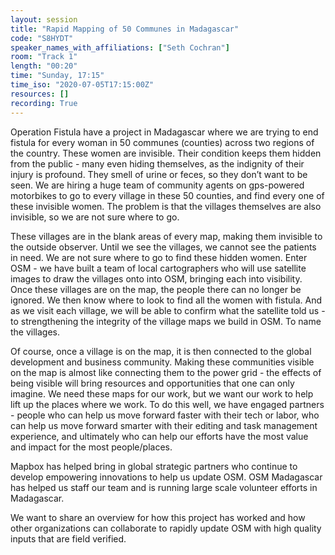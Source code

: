 ```yaml
---
layout: session
title: "Rapid Mapping of 50 Communes in Madagascar"
code: "S8HYDT"
speaker_names_with_affiliations: ["Seth Cochran"]
room: "Track 1"
length: "00:20"
time: "Sunday, 17:15"
time_iso: "2020-07-05T17:15:00Z"
resources: []
recording: True
---
```

Operation Fistula have a project in Madagascar where we are trying to end fistula for every woman in 50 communes (counties) across two regions of the country. These women are invisible. Their condition keeps them hidden from the public - many even hiding themselves, as the indignity of their injury is profound. They smell of urine or feces, so they don’t want to be seen. We are hiring a huge team of community agents on gps-powered motorbikes to go to every village in these 50 counties, and find every one of these invisible women. The problem is that the villages themselves are also invisible, so we are not sure where to go.

These villages are in the blank areas of every map, making them invisible to the outside observer. Until we see the villages, we cannot see the patients in need. We are not sure where to go to find these hidden women. Enter OSM - we have built a team of local cartographers who will use satellite images to draw the villages onto into OSM, bringing each into visibility. Once these villages are on the map, the people there can no longer be ignored. We then know where to look to find all the women with fistula. And as we visit each village, we will be able to confirm what the satellite told us - to strengthening the integrity of the village maps we build in OSM. To name the villages.

Of course, once a village is on the map, it is then connected to the global development and business community. Making these communities visible on the map is almost like connecting them to the power grid - the effects of being visible will bring resources and opportunities that one can only imagine. We need these maps for our work, but we want our work to help lift up the places where we work.  To do this well, we have engaged partners - people who can help us move forward faster with their tech or labor, who can help us move forward smarter with their editing and task management experience, and ultimately who can help our efforts have the most value and impact for the most people/places.

Mapbox has helped bring in global strategic partners who continue to develop empowering innovations to help us update OSM. OSM Madagascar has helped us staff our team and is running large scale volunteer efforts in Madagascar. 

We want to share an overview for how this project has worked and how other organizations can collaborate to rapidly update OSM with high quality inputs that are field verified.
